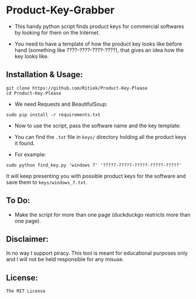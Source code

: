 # Product-Key-Grabber

- This handy python script finds product keys for commercial softwares by looking for them on the Internet.

- You need to have a template of how the product key looks like before hand (something like ????-????-????-????), that gives an idea how the key looks like.

## Installation & Usage:

```
git clone https://github.com/Ritiek/Product-Key-Please
cd Product-Key-Please
```

- We need Requests and BeautifulSoup:

`sudo pip install -r requirements.txt`

- Now to use the script, pass the software name and the key template:

- You can find the `.txt` file in `keys/` directory holding all the product keys it found.

- For example:

`sudo python find_key.py 'windows 7' '?????-?????-?????-?????-?????'`

It will keep presenting you with possible product keys for the software and save them to `keys/windows_7.txt`.

## To Do:

- Make the script for more than one page (duckduckgo restricts more than one page).

## Disclaimer:

In no way I support piracy. This tool is meant for educational purposes only and I will not be held responsible for any misuse.

## License:

`The MIT License`
